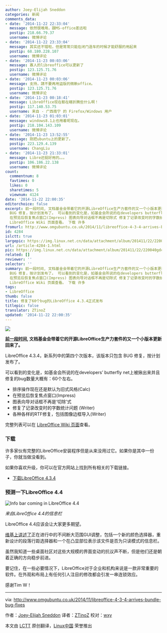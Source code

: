 ```yaml
---
author: Joey-Elijah Sneddon
categories: 新闻
comments_data:
- date: '2014-11-22 22:33:04'
  message: 依然很难用，跟MS-office差远啦
  postip: 218.66.79.37
  username: 微博评论
- date: '2014-11-22 23:33:04'
  message: 其实还不错啦，但是常常只能在闭门造车的时候才能舒服的用起来
  postip: 68.180.228.107
  username: 微博评论
- date: '2014-11-23 00:03:06'
  message: 寡人的libreoffice可以更新了
  postip: 123.125.71.76
  username: 微博评论
- date: '2014-11-23 00:03:06'
  message: 支持，請不要再用盜版的微軟office。
  postip: 123.125.71.76
  username: 微博评论
- date: '2014-11-23 00:18:41'
  message: LibreOffice现在都在瞎折腾些什么啊！
  postip: 117.140.53.75
  username: 来自 - 广西南宁 的 Firefox/Windows 用户
- date: '2014-11-23 01:03:01'
  message: windows8.1上也用着呢现在。
  postip: 218.104.143.109
  username: 微博评论
- date: '2014-11-23 13:52:55'
  message: 刚把ubuntu上的更新了。
  postip: 223.129.4.139
  username: ChangLiu
- date: '2014-11-23 21:33:01'
  message: Libre还挺好用的。。。
  postip: 106.186.22.138
  username: 微博评论
count:
  commentnum: 8
  favtimes: 0
  likes: 0
  sharetimes: 5
  viewnum: 4124
date: '2014-11-22 22:00:35'
editorchoice: false
excerpt: 前一段时间, 文档基金会带着它的开源LibreOffice生产力套件的又一个小版本更新回来了。 LibreOffice 4.3.4，新系列中的第四个次版本，该版本只包含
  BUG 修复，按计划发布了。 可以看到的变化是，如基金会所说的在developers butterfly net上被揪出来并且修复的bug数量大概有：60个左右。  排序操作现在还是默认为旧式风格(Calc)
  在预览后恢复焦点窗口(Impress) 图表向导对话框不再是切除式 修复了记录改变时的字数统计问题 (Writer) 各种各样的RTF修复，包括图像边框导入(Writer)  完整列表可以在
  LibreOffice Wiki 页面查看。 下载 许多
fromurl: http://www.omgubuntu.co.uk/2014/11/libreoffice-4-3-4-arrives-bundle-bug-fixes
id: 4284
islctt: true
largepic: https://img.linux.net.cn/data/attachment/album/201411/22/220040gdc4pocpcuit86ti.png
url: /article-4284-1.html
pic: https://img.linux.net.cn/data/attachment/album/201411/22/220040gdc4pocpcuit86ti.png.thumb.jpg
related: []
reviewer: ''
selector: ''
summary: 前一段时间, 文档基金会带着它的开源LibreOffice生产力套件的又一个小版本更新回来了。 LibreOffice 4.3.4，新系列中的第四个次版本，该版本只包含
  BUG 修复，按计划发布了。 可以看到的变化是，如基金会所说的在developers butterfly net上被揪出来并且修复的bug数量大概有：60个左右。  排序操作现在还是默认为旧式风格(Calc)
  在预览后恢复焦点窗口(Impress) 图表向导对话框不再是切除式 修复了记录改变时的字数统计问题 (Writer) 各种各样的RTF修复，包括图像边框导入(Writer)  完整列表可以在
  LibreOffice Wiki 页面查看。 下载 许多
tags:
- LibreOffice
thumb: false
title: 修复了60个bug的LibreOffice 4.3.4正式发布
titlepic: false
translator: ZTinoZ
updated: '2014-11-22 22:00:35'
---
```


![](/data/attachment/album/201411/22/220040gdc4pocpcuit86ti.png)


**[前一段时间](http://www.omgubuntu.co.uk/2014/10/libreoffice-4-3-3-released-62-bug-fixes), 文档基金会带着它的开源LibreOffice生产力套件的又一个小版本更新回来了。**


LibreOffice 4.3.4，新系列中的第四个次版本，该版本只包含 BUG 修复，按计划发布了。


可以看到的变化是，如基金会所说的在developers’ butterfly net上被揪出来并且修复的bug数量大概有：60个左右。


* 排序操作现在还是默认为旧式风格(Calc)
* 在预览后恢复焦点窗口(Impress)
* 图表向导对话框不再是‘切除’式
* 修复了记录改变时的字数统计问题 (Writer)
* 各种各样的RTF修复，包括图像边框导入(Writer)


完整列表可以在 [LibreOffice Wiki 页面](https://wiki.documentfoundation.org/Releases/4.3.4/RC1)查看。


### 下载


许多家伙有完整的LibreOffice安装程序但是从来没用过它。如果你是其中一份子，你就当做没看到。


如果你喜欢升级，你可以在官方网站上找到所有相关的下载链接。


* [下载LibreOffice 4.3.4](http://www.libreoffice.org/download/libreoffice-fresh/)


### 预测一下LibreOffice 4.4


![Info bar coming in LibreOffice 4.4](/data/attachment/album/201411/22/220041a625jmjwws6h455b.jpg)


*来自LibreOffice 4.4的信息栏*


LibreOffice 4.4应该会让大家更多期望。


[维基上讲述了](https://wiki.documentfoundation.org/ReleaseNotes/4.4#GUI)正在进行中的不间断大范围GUI调整，包括一个新的颜色选择器，重新设计的段落行距选择器和一个在凸显部位表示该文件是否为只读模式的信息栏。


虽然我知道一些桌面社区对这些大规模的界面变动的抗议声不断，但是他们还是朝着正确的方向稳步前进。


要记住，在一些必要情况下，LibreOffice对于企业和机构来说是一款非常重要的软件。在外观和布局上有任何引人注目的修改都会引发一串连锁效应。


感谢Tim W！




---


via: <http://www.omgubuntu.co.uk/2014/11/libreoffice-4-3-4-arrives-bundle-bug-fixes>


作者：[Joey-Elijah Sneddon](https://plus.google.com/117485690627814051450/?rel=author) 译者：[ZTinoZ](https://github.com/ZTinoZ) 校对：[wxy](https://github.com/wxy)


本文由 [LCTT](https://github.com/LCTT/TranslateProject) 原创翻译，[Linux中国](http://linux.cn/) 荣誉推出